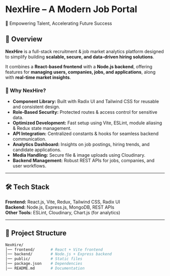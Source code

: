 # NexHire – A Modern Job Portal

🚀 Empowering Talent, Accelerating Future Success  


## 📌 Overview
**NexHire** is a full-stack recruitment & job market analytics platform designed to simplify building **scalable, secure, and data-driven hiring solutions**.  

It combines a **React-based frontend** with a **Node.js backend**, offering features for **managing users, companies, jobs, and applications**, along with **real-time market insights**.  

### 🔑 Why NexHire?
- **Component Library:** Built with Radix UI and Tailwind CSS for reusable and consistent design.  
- **Role-Based Security:** Protected routes & access control for sensitive data.  
- **Optimized Development:** Fast setup using Vite, ESLint, module aliasing & Redux state management.  
- **API Integration:** Centralized constants & hooks for seamless backend communication.  
- **Analytics Dashboard:** Insights on job postings, hiring trends, and candidate applications.  
- **Media Handling:** Secure file & image uploads using Cloudinary.  
- **Backend Management:** Robust REST APIs for jobs, companies, and user workflows.  

---

## 🛠 Tech Stack

**Frontend:** React.js, Vite, Redux, Tailwind CSS, Radix UI  
**Backend:** Node.js, Express.js, MongoDB, REST APIs  
**Other Tools:** ESLint, Cloudinary, Chart.js (for analytics)  

---

## 📂 Project Structure
```bash
NexHire/
│── frontend/       # React + Vite frontend
│── backend/        # Node.js + Express backend
│── public/         # Static files
│── package.json    # Dependencies
│── README.md       # Documentation

